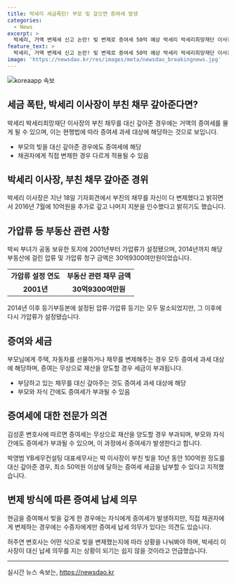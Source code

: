 ```yaml
---
title: 박세리 세금폭탄! 부모 빚 갚으면 증여세 발생
categories:
  - News
excerpt: >
  박세리, 거액 변제세 신고 논란! 빚 변제로 증여세 50억 예상 박세리 박세리희망재단 이사장이 부친 채권 변제 관련 논란에 휩싸였다. 100억원 이상의 채무 변제로 증여세 50억원 이상 부과 전망. 현행법에 따르면 부모의 채무를 변제하면 증여세 과세 대상. 변제세로 채권자에게 직접 변제한 경우는 다른 케이스 적용될 수 있음. 박 이사장의 미화대지에서 가압류와 변제 과정 등에 대한 논란이 끊이지 않고 있다. 각종 변호사들은 증여세에 대한 논란을 제기하고 있음.
feature_text: >
  박세리, 거액 변제세 신고 논란! 빚 변제로 증여세 50억 예상 박세리 박세리희망재단 이사장이 부친 채권 변제 관련 논란에 휩싸였다. 100억원 이상의 채무 변제로 증여세 50억원 이상 부과 전망. 현행법에 따르면 부모의 채무를 변제하면 증여세 과세 대상. 변제세로 채권자에게 직접 변제한 경우는 다른 케이스 적용될 수 있음. 박 이사장의 미화대지에서 가압류와 변제 과정 등에 대한 논란이 끊이지 않고 있다. 각종 변호사들은 증여세에 대한 논란을 제기하고 있음.
image: 'https://newsdao.kr/res/images/meta/newsdao_breakingnews.jpg'
---
```


<p><img src="https://newsdao.kr/res/images/meta/newsdao_breakingnews.jpg" alt="koreaapp 속보" /></p>

<h2 data-ke-size="size26">세금 폭탄, 박세리 이사장이 부친 채무 갚아준다면?</h2>

<p data-ke-size="size16">박세리 박세리희망재단 이사장의 부친 채무를 대신 갚아준 경우에는 거액의 증여세를 물게 될 수 있으며, 이는 현행법에 따라 증여세 과세 대상에 해당하는 것으로 보입니다.</p>

<ul>
  <li>부모의 빚을 대신 갚아준 경우에도 증여세에 해당</li>
  <li>채권자에게 직접 변제한 경우 다르게 적용될 수 있음</li>
</ul>

<h2 data-ke-size="size26">박세리 이사장, 부친 채무 갚아준 경위</h2>

<p data-ke-size="size16">박세리 이사장은 지난 18일 기자회견에서 부친의 채무를 자신이 다 변제했다고 밝히면서 2016년 7월에 10억원을 추가로 갚고 나머지 지분을 인수했다고 밝히기도 했습니다.</p>

<h2 data-ke-size="size26">가압류 등 부동산 관련 사항</h2>

<p data-ke-size="size16">박씨 부녀가 공동 보유한 토지에 2001년부터 가압류가 설정됐으며, 2014년까지 해당 부동산에 걸린 압류 및 가압류 청구 금액은 30억9300여만원이었습니다.</p>

<table>
  <tr>
    <td style="text-align: center; height: 17px;"><b>가압류 설정 연도</b></td>
    <td style="text-align: center; height: 17px;"><b>부동산 관련 채무 금액</b></td>
  </tr>
  <tr>
    <td style="text-align: center; height: 17px;"><b>2001년</b></td>
    <td style="text-align: center; height: 17px;"><b>30억9300여만원</b></td>
  </tr>
</table>

<p data-ke-size="size16">2014년 이후 등기부등본에 설정된 압류·가압류 등기는 모두 말소되었지만, 그 이후에 다시 가압류가 설정됐습니다.</p>

<h2 data-ke-size="size26">증여와 세금</h2>

<p data-ke-size="size16">부모님에게 주택, 자동차를 선물하거나 채무를 변제해주는 경우 모두 증여세 과세 대상에 해당하며, 증여는 무상으로 재산을 양도할 경우 세금이 부과됩니다.</p>

<ul>
  <li>부담하고 있는 채무를 대신 갚아주는 것도 증여세 과세 대상에 해당</li>
  <li>부모와 자식 간에도 증여세가 부과될 수 있음</li>
</ul>

<h2 data-ke-size="size26">증여세에 대한 전문가 의견</h2>

<p data-ke-size="size16">김성훈 변호사에 따르면 증여세는 무상으로 재산을 양도할 경우 부과되며, 부모와 자식 간에도 증여세가 부과될 수 있으며, 이 과정에서 증여세가 발생한다고 합니다.</p>

<p data-ke-size="size16">박영범 YB세무컨설팅 대표세무사는 박 이사장이 부친 빚을 10년 동안 100억원 정도를 대신 갚아준 경우, 최소 50억원 이상에 달하는 증여세 세금을 납부할 수 있다고 지적했습니다.</p>

<h2 data-ke-size="size26">변제 방식에 따른 증여세 납세 의무</h2>

<p data-ke-size="size16">현금을 증여해서 빚을 갚게 한 경우에는 자식에게 증여세가 발생하지만, 직접 채권자에게 변제하는 경우에는 수증자에게만 증여세 납세 의무가 있다는 의견도 있습니다.</p>

<p data-ke-size="size16">허주연 변호사는 어떤 식으로 빚을 변제했는지에 따라 상황을 나눠봐야 하며, 박세리 이사장이 대신 납세 의무를 지는 상황이 되기는 쉽지 않을 것이라고 언급했습니다.</p>

<hr>
실시간 뉴스 속보는, <a href="https://newsdao.kr" rel="dofollow">https://newsdao.kr</a>


